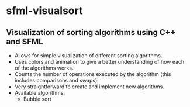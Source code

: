 # sfml-visualsort
Visualization of sorting algorithms using C++ and SFML 
-

- Allows for simple visualization of different sorting algorithms.
- Uses colors and animation to give a better understanding of how each of the algorithms works.
- Counts the number of operations executed by the algorithm (this includes comparisons and swaps).
- Very straightforward to create and implement new algorithms.
- Available algorithms:
  - Bubble sort
